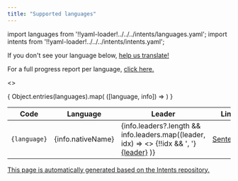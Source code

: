 ```yaml
---
title: "Supported languages"
---
```


import languages from '!!yaml-loader!../../../intents/languages.yaml';
import intents from '!!yaml-loader!../../../intents/intents.yaml';

If you don't see your language below, [help us translate!](../contributing)

For a full progress report per language, [click here.](https://home-assistant.github.io/intents/)

<>
  <table>
    <thead>
      <tr>
        <th>Code</th>
        <th>Language</th>
        <th>Leader</th>
        <th>Links</th>
      </tr>
    </thead>
    <tbody>
      {
        Object.entries(languages).map(
          ([language, info]) =>
            <tr>
              <td>
                <code>{language}</code>
              </td>
              <td>
                {info.nativeName}
              </td>
              <td>
                {info.leaders?.length &&
                    info.leaders.map((leader, idx) =>
                      <>
                        {!!idx && ', '}
                        <a href={`https://github.com/${leader}`}>{leader}</a>
                      </>
                    )}
              </td>
              <td>
                <a href={`https://github.com/home-assistant/intents/tree/main/sentences/${language}`}>Sentences</a>
              </td>
            </tr>
        )
      }
    </tbody>
  </table>
</>

[This page is automatically generated based on the Intents repository.](https://github.com/home-assistant/intents/blob/main/languages.yaml)
